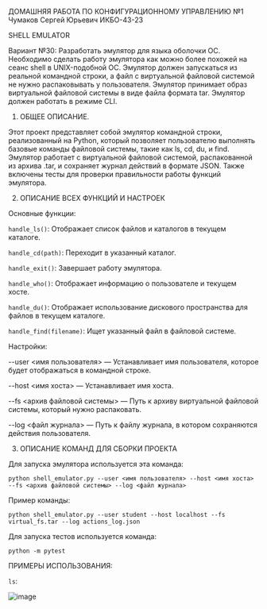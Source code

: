 ДОМАШНЯЯ РАБОТА ПО КОНФИГУРАЦИОННОМУ УПРАВЛЕНИЮ №1
Чумаков Сергей Юрьевич ИКБО-43-23

SHELL EMULATOR

Вариант №30: Разработать эмулятор для языка оболочки ОС. Необходимо сделать работу
эмулятора как можно более похожей на сеанс shell в UNIX-подобной ОС.
Эмулятор должен запускаться из реальной командной строки, а файл с
виртуальной файловой системой не нужно распаковывать у пользователя.
Эмулятор принимает образ виртуальной файловой системы в виде файла формата
tar. Эмулятор должен работать в режиме CLI.

1. ОБЩЕЕ ОПИСАНИЕ.

Этот проект представляет собой эмулятор командной строки, реализованный на Python, который позволяет пользователю выполнять базовые команды файловой системы, такие как ls, cd, du, и find. Эмулятор работает с виртуальной файловой системой, распакованной из архива .tar, и сохраняет журнал действий в формате JSON. Также включены тесты для проверки правильности работы функций эмулятора.

2. ОПИСАНИЕ ВСЕХ ФУНКЦИЙ И НАСТРОЕК

Основные функции:

```handle_ls()```: Отображает список файлов и каталогов в текущем каталоге.

```handle_cd(path)```: Переходит в указанный каталог.

```handle_exit()```: Завершает работу эмулятора.

```handle_who()```: Отображает информацию о пользователе и текущем хосте.

```handle_du()```: Отображает использование дискового пространства для файлов в текущем каталоге.

```handle_find(filename)```: Ищет указанный файл в файловой системе.



Настройки:

--user <имя пользователя> — Устанавливает имя пользователя, которое будет отображаться в командной строке.

--host <имя хоста> — Устанавливает имя хоста.

--fs <архив файловой системы> — Путь к архиву виртуальной файловой системы, который нужно распаковать.

--log <файл журнала> — Путь к файлу журнала, в котором сохраняются действия пользователя.

3. ОПИСАНИЕ КОМАНД ДЛЯ СБОРКИ ПРОЕКТА

Для запуска эмулятора используется эта команда:


```python shell_emulator.py --user <имя пользователя> --host <имя хоста> --fs <архив файловой системы> --log <файл журнала>```

Пример команды: 

```python shell_emulator.py --user student --host localhost --fs virtual_fs.tar --log actions_log.json```

Для запуска тестов используется команда:

```python -m pytest```


ПРИМЕРЫ ИСПОЛЬЗОВАНИЯ: 

```ls```: 

![image](https://github.com/user-attachments/assets/a0a4ea55-627d-4bfd-83a5-87ae691a2bd7)

